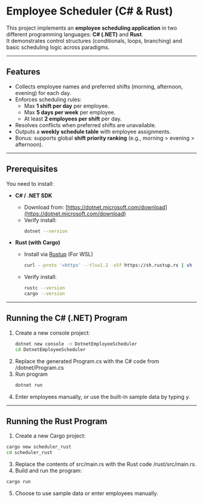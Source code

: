 # Employee Scheduler (C# & Rust)

This project implements an **employee scheduling application** in two different programming languages: **C# (.NET)** and **Rust**.  
It demonstrates control structures (conditionals, loops, branching) and basic scheduling logic across paradigms.

---

## Features
- Collects employee names and preferred shifts (morning, afternoon, evening) for each day.
- Enforces scheduling rules:
  - Max **1 shift per day** per employee.
  - Max **5 days per week** per employee.
  - At least **2 employees per shift** per day.
- Resolves conflicts when preferred shifts are unavailable.
- Outputs a **weekly schedule table** with employee assignments.
- Bonus: supports global **shift priority ranking** (e.g., morning > evening > afternoon).

---

## Prerequisites

You need to install:

- **C# / .NET SDK**
  - Download from: [https://dotnet.microsoft.com/download](https://dotnet.microsoft.com/download)  
  - Verify install:
    ```bash
    dotnet --version
    ```

- **Rust (with Cargo)**
  - Install via [Rustup](https://rustup.rs/) (For WSL)
    ```bash
    curl --proto '=https' --tlsv1.2 -sSf https://sh.rustup.rs | sh
    ```
  - Verify install:
    ```bash
    rustc --version
    cargo --version
    ```

---

## Running the C# (.NET) Program

1. Create a new console project:
   ```bash
   dotnet new console -n DotnetEmployeeScheduler
   cd DotnetEmployeeScheduler
   ```
2. Replace the generated Program.cs with the C# code from /dotnet/Program.cs
3. Run program
   ```bash
   dotnet run
   ```
4. Enter employees manually, or use the built-in sample data by typing y.

---

## Running the Rust Program

1. Create a new Cargo project:
  ```bash
  cargo new scheduler_rust
  cd scheduler_rust
  ```
3. Replace the contents of src/main.rs with the Rust code /rust/src/main.rs.
4. Build and run the program:
  ```bash
  cargo run
  ```
5. Choose to use sample data or enter employees manually.
